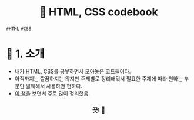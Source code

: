 <h1 align="center"><strong>🔎 HTML, CSS codebook</strong></h3>

`#HTML` `#CSS`

# 🚦 1. 소개
- 내가 HTML, CSS를 공부하면서 모아놓은 코드들이다.
- 아직까지는 깔끔하지는 않지만 주제별로 정리해둬서 필요한 주제에 따라 원하는 부분만 발췌해서 사용하면 편하다.
- [이 책](http://www.kyobobook.co.kr/product/detailViewKor.laf?barcode=9788997390250)을 보면서 주로 많이 정리했음.

<h3 align="center"><strong>끗! 🙌</strong></h3>
